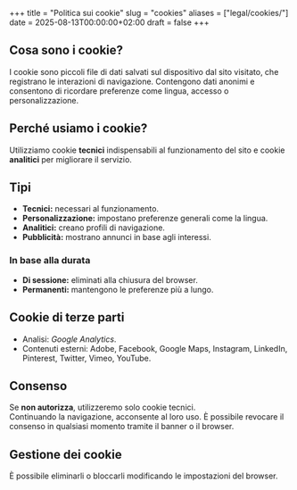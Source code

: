 +++
title = "Politica sui cookie"
slug  = "cookies"
aliases = ["legal/cookies/"]
date  = 2025-08-13T00:00:00+02:00
draft = false
+++

## Cosa sono i cookie?
I cookie sono piccoli file di dati salvati sul dispositivo dal sito visitato, che registrano le interazioni di navigazione. Contengono dati anonimi e consentono di ricordare preferenze come lingua, accesso o personalizzazione.

## Perché usiamo i cookie?
Utilizziamo cookie **tecnici** indispensabili al funzionamento del sito e cookie **analitici** per migliorare il servizio.

## Tipi
- **Tecnici:** necessari al funzionamento.
- **Personalizzazione:** impostano preferenze generali come la lingua.
- **Analitici:** creano profili di navigazione.
- **Pubblicità:** mostrano annunci in base agli interessi.

### In base alla durata
- **Di sessione:** eliminati alla chiusura del browser.
- **Permanenti:** mantengono le preferenze più a lungo.

## Cookie di terze parti
- Analisi: *Google Analytics*.  
- Contenuti esterni: Adobe, Facebook, Google Maps, Instagram, LinkedIn, Pinterest, Twitter, Vimeo, YouTube.

## Consenso
Se **non autorizza**, utilizzeremo solo cookie tecnici.  
Continuando la navigazione, acconsente al loro uso. È possibile revocare il consenso in qualsiasi momento tramite il banner o il browser.

## Gestione dei cookie
È possibile eliminarli o bloccarli modificando le impostazioni del browser.
